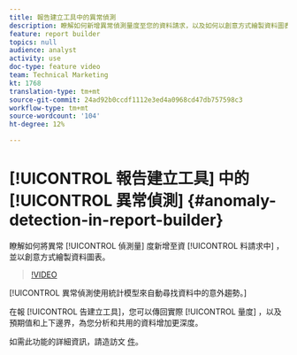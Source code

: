 ```yaml
---
title: 報告建立工具中的異常偵測
description: 瞭解如何新增異常偵測量度至您的資料請求，以及如何以創意方式繪製資料圖表。
feature: report builder
topics: null
audience: analyst
activity: use
doc-type: feature video
team: Technical Marketing
kt: 1768
translation-type: tm+mt
source-git-commit: 24ad92b0ccdf1112e3ed4a0968cd47db757598c3
workflow-type: tm+mt
source-wordcount: '104'
ht-degree: 12%

---
```



# [!UICONTROL 報告建立工具] 中的 [!UICONTROL 異常偵測] {#anomaly-detection-in-report-builder}

瞭解如何將異常 [!UICONTROL 偵測量] 度新增至資 [!UICONTROL 料請求中] ，並以創意方式繪製資料圖表。

>[!VIDEO](https://video.tv.adobe.com/v/23543/?quality=12)

[!UICONTROL 異常偵測使用統計模型來自動尋找資料中的意外趨勢。]

在報 [!UICONTROL 告建立工具]，您可以傳回實際 [!UICONTROL 量度] ，以及預期值和上下邊界，為您分析和共用的資料增加更深度。

如需此功能的詳細資訊，請造訪文 [件](https://marketing.adobe.com/resources/help/en_US/arb/anomaly_detection.html)。

